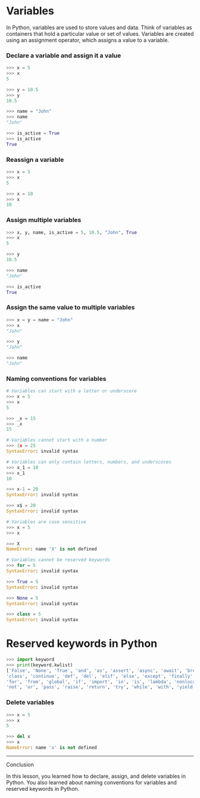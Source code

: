# Variables

In Python, variables are used to store values and data. Think of variables as containers that hold a particular value or set of values. Variables are created using an assignment operator, which assigns a value to a variable.

### Declare a variable and assign it a value

```python
>>> x = 5
>>> x
5

>>> y = 10.5
>>> y
10.5

>>> name = "John"
>>> name
"John"

>>> is_active = True
>>> is_active
True
```

### Reassign a variable

```python
>>> x = 5
>>> x
5

>>> x = 10
>>> x
10
```

### Assign multiple variables

```python
>>> x, y, name, is_active = 5, 10.5, "John", True
>>> x
5

>>> y
10.5

>>> name
"John"

>>> is_active
True
```

### Assign the same value to multiple variables

```python
>>> x = y = name = "John"
>>> x
"John"

>>> y
"John"

>>> name
"John"
```

### Naming conventions for variables

```python
# Variables can start with a letter or underscore
>>> x = 5
>>> x
5

>>> _x = 15
>>> _x
15

# Variables cannot start with a number
>>> 1x = 25
SyntaxError: invalid syntax

# Variables can only contain letters, numbers, and underscores
>>> x_1 = 10
>>> x_1
10

>>> x-1 = 20
SyntaxError: invalid syntax

>>> x$ = 20
SyntaxError: invalid syntax

# Variables are case sensitive
>>> x = 5
>>> x

>>> X
NameError: name 'X' is not defined

# Variables cannot be reserved keywords
>>> for = 5
SyntaxError: invalid syntax

>>> True = 5
SyntaxError: invalid syntax

>>> None = 5
SyntaxError: invalid syntax

>>> class = 5
SyntaxError: invalid syntax
```

# Reserved keywords in Python

```python
>>> import keyword
>>> print(keyword.kwlist)
['False', 'None', 'True', 'and', 'as', 'assert', 'async', 'await', 'break',
'class', 'continue', 'def', 'del', 'elif', 'else', 'except', 'finally',
'for', 'from', 'global', 'if', 'import', 'in', 'is', 'lambda', 'nonlocal',
'not', 'or', 'pass', 'raise', 'return', 'try', 'while', 'with', 'yield']
```

### Delete variables

```python
>>> x = 5
>>> x
5

>>> del x
>>> x
NameError: name 'x' is not defined
```

---

Conclusion

In this lesson, you learned how to declare, assign, and delete variables in Python. You also learned about naming conventions for variables and reserved keywords in Python.
